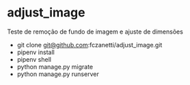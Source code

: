 # adjust_image
Teste de remoção de fundo de imagem e ajuste de dimensões

- git clone git@github.com:fczanetti/adjust_image.git
- pipenv install
- pipenv shell
- python manage.py migrate
- python manage.py runserver